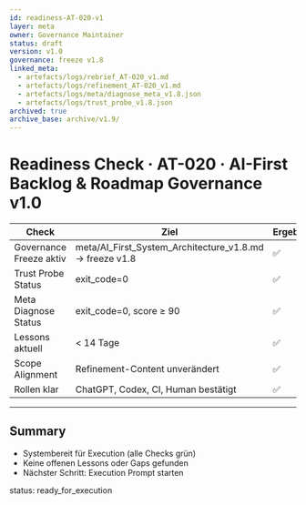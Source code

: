 ```yaml
---
id: readiness-AT-020-v1
layer: meta
owner: Governance Maintainer
status: draft
version: v1.0
governance: freeze v1.8
linked_meta:
  - artefacts/logs/rebrief_AT-020_v1.md
  - artefacts/logs/refinement_AT-020_v1.md
  - artefacts/logs/meta/diagnose_meta_v1.8.json
  - artefacts/logs/trust_probe_v1.8.json
archived: true
archive_base: archive/v1.9/
---
```


# Readiness Check · AT-020 · AI-First Backlog & Roadmap Governance v1.0

| Check | Ziel | Ergebnis | Quelle |
|-------|------|-----------|--------|
| Governance Freeze aktiv | meta/AI_First_System_Architecture_v1.8.md → freeze v1.8 | ✅ | meta/AI_First_System_Architecture_v1.8.md |
| Trust Probe Status | exit_code=0 | ✅ | artefacts/logs/trust_probe_v1.8.json |
| Meta Diagnose Status | exit_code=0, score ≥ 90 | ✅ | artefacts/logs/meta/diagnose_meta_v1.8.json |
| Lessons aktuell | < 14 Tage | ✅ | artefacts/logs/lessons_AT-015_v1.md |
| Scope Alignment | Refinement-Content unverändert | ✅ | artefacts/logs/refinement_AT-020_v1.md |
| Rollen klar | ChatGPT, Codex, CI, Human bestätigt | ✅ | Rebriefing |

---

## Summary
- Systembereit für Execution (alle Checks grün)
- Keine offenen Lessons oder Gaps gefunden
- Nächster Schritt: Execution Prompt starten

status: ready_for_execution
